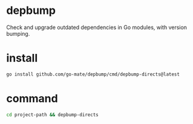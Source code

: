 # depbump
Check and upgrade outdated dependencies in Go modules, with version bumping.

# install

```bash
go install github.com/go-mate/depbump/cmd/depbump-directs@latest
```

# command

```bash
cd project-path && depbump-directs
```
